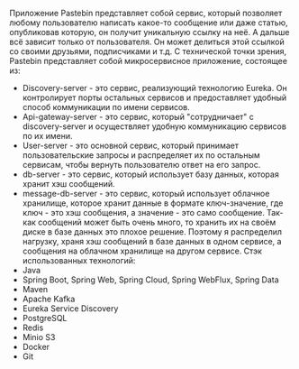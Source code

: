 Приложение Pastebin представляет собой сервис, который позволяет любому пользователю написать какое-то сообщение или даже
статью, опубликовав которую, он получит уникальную ссылку на неё. А дальше всё зависит только от пользователя. Он может делиться
этой ссылкой со своими друзьями, подписчиками и т.д.
С технической точки зрения, Pastebin представляет собой микросервисное приложение, состоящее из:
- Discovery-server - это сервис, реализующий технологию Eureka. Он контролирует порты остальных сервисов и предоставляет
удобный способ коммуникации по имени сервисов.
- Api-gateway-server - это сервис, который "сотрудничает" с discovery-server и осуществляет удобную коммуникацию сервисов
по их имени.
- User-server - это основной сервис, который принимает пользовательские запросы и распределяет их по остальным сервисам,
чтобы вернуть пользователю ответ на его запрос.
- db-server - это сервис, который использует базу данных, которая хранит хэш сообщений.
- message-db-server - это сервис, который использует облачное хранилище, которое хранит данные в формате ключ-значение,
где ключ - это хэш сообщения, а значение - это само сообщение.
Так-как сообщений может быть очень много, то хранить их на своём диске в базе данных это плохое решение. Поэтому я распределил
нагрузку, храня хэш сообщений в базе данных в одном сервисе, а сообщения на облачном хранилище на другом сервисе.
Стэк использованных технологий:
- Java
- Spring Boot, Spring Web, Spring Cloud, Spring WebFlux, Spring Data
- Maven
- Apache Kafka
- Eureka Service Discovery
- PostgreSQL
- Redis
- Minio S3
- Docker
- Git
